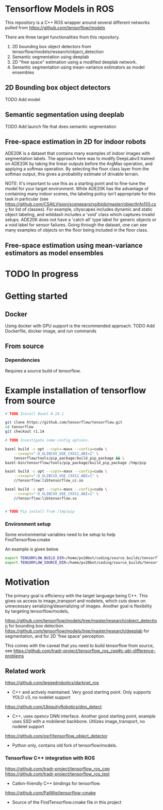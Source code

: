 # Tensorflow Models in ROS
This repository is a C++ ROS wrapper around several different networks pulled from https://github.com/tensorflow/models

There are three target functionalities from this repository.

1. 2D bounding box object detectors from tensorflow/models/research/object_detection
2. Semantic segmentation using deeplab
3. 2D "free space" estimation using a modified deeplab network.
4. Semantic segmentation using mean-variance estimators as model ensembles

## 2D Bounding box object detectors
TODO Add model

## Semantic segmentation using deeplab
TODO Add launch file that does semantic segmentation

## Free-space estimation in 2D for indoor robots
ADE20K is a dataset that contains many examples of indoor images with segmentation labels. The approach here was to modify DeepLabv3 trained on ADE20K by taking the linear outputs before the ArgMax operation, and applying a softmax operation. By selecting the floor class layer from the softmax output, this gives a probability estimate of drivable terrain.

NOTE: It's important to use this as a starting point and to fine-tune the model for your target environment. While ADE20K has the advantage of containing many indoor scenes, the labeling policy isn't appropriate for this task in particular (see https://github.com/CSAILVision/sceneparsing/blob/master/objectInfo150.csv for list of classes). For example, cityscapes includes dynamic and static object labeling, and wilddash includes a 'void' class which captures invalid setups. ADE20K does not have a 'catch all' type label for generic objects or a void label for sensor failures. Going through the dataset, one can see many examples of objects on the floor being included in the floor class.

## Free-space estimation using mean-variance estimators as model ensembles
# TODO In progress

# Getting started
## Docker

Using docker with GPU support is the recommended approach.
TODO Add Dockerfile, docker image, and run commands


## From source
### Dependencies
Requires a source build of tensorflow.

# Example installation of tensorflow from source
```sh
# TODO Install Bazel 0.24.1

git clone https://github.com/tensorflow/tensorflow.git
cd tensorflow
git checkout r1.14

# TODO Investigate some config options.

bazel build -c opt --copt=-mavx --config=cuda \
    --cxxopt="-D_GLIBCXX_USE_CXX11_ABI=1" \
    tensorflow/tools/pip_package:build_pip_package && \
bazel-bin/tensorflow/tools/pip_package/build_pip_package /tmp/pip

bazel build -c opt --copt=-mavx --config=cuda \
    --cxxopt="-D_GLIBCXX_USE_CXX11_ABI=1" \
    //tensorflow:libtensorflow_cc.so

bazel build -c opt --copt=-mavx --config=cuda \
    --cxxopt="-D_GLIBCXX_USE_CXX11_ABI=1" \
    //tensorflow:libtensorflow.so


# TODO Pip install from /tmp/pip
```

### Environment setup
Some environmental variables need to be setup to help FindTensorflow.cmake

An example is given below
```sh
export TENSORFLOW_BUILD_DIR=/home/pv20bot/coding/source_builds/tensorflow_build
export TENSORFLOW_SOURCE_DIR=/home/pv20bot/coding/source_builds/tensorflow
```

# Motivation
The primary goal is efficiency with the target language being C++. This gives us access to image_transport and nodelets, which cuts down on unnecessary serializing/deserializing of images. Another goal is flexibility by targeting tensorflow/models,

https://github.com/tensorflow/models/tree/master/research/object_detection for bounding box detection.
https://github.com/tensorflow/models/tree/master/research/deeplab for segmentation, and for 2D 'free space' perception.

This comes with the caveat that you need to build tensorflow from source, see https://github.com/tradr-project/tensorflow_ros_cpp#c-abi-difference-problems

## Related work
https://github.com/leggedrobotics/darknet_ros
- C++ and actively maintained. Very good starting point. Only supports YOLO v3, no nodelet support

https://github.com/UbiquityRobotics/dnn_detect
- C++, uses opencv DNN interface. Another good starting point, example uses SSD with a mobilenet backbone. Utilizes image_transport, no nodelet support

https://github.com/osrf/tensorflow_object_detector
- Python only, contains old fork of tensorflow/models.

### Tensorflow C++ integration with ROS
https://github.com/tradr-project/tensorflow_ros_cpp
https://github.com/tradr-project/tensorflow_ros_test
- Catkin-friendly C++ bindings for tensorflow.

https://github.com/PatWie/tensorflow-cmake
- Source of the FindTensorflow.cmake file in this project
